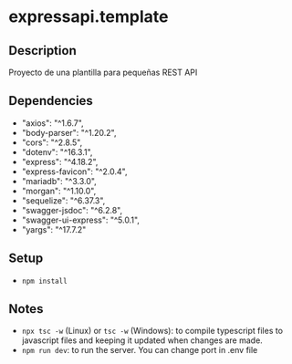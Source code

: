 # expressapi.template

## Description
Proyecto de una plantilla para pequeñas REST API

## Dependencies
- "axios": "^1.6.7",
- "body-parser": "^1.20.2",
- "cors": "^2.8.5",
- "dotenv": "^16.3.1",
- "express": "^4.18.2",
- "express-favicon": "^2.0.4",
- "mariadb": "^3.3.0",
- "morgan": "^1.10.0",
- "sequelize": "^6.37.3",
- "swagger-jsdoc": "^6.2.8",
- "swagger-ui-express": "^5.0.1",
- "yargs": "^17.7.2"

## Setup
- `npm install`

## Notes

- `npx tsc -w` (Linux) or `tsc -w` (Windows): to compile typescript files to javascript files and keeping it updated when changes are made.
- `npm run dev`: to run the server. You can change port in .env file
